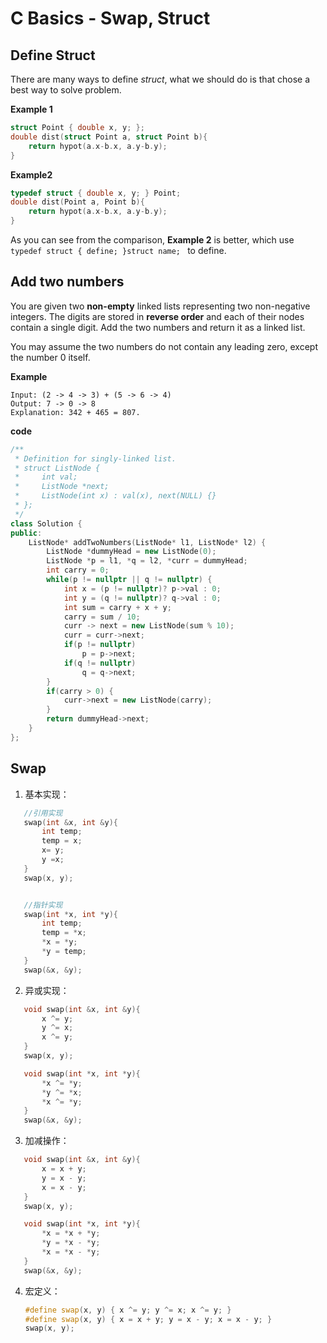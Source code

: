 # C Basics - Swap, Struct


<!--more-->

## Define Struct

There are many ways to define *struct*, what we should do is that chose a best way to solve problem.

**Example 1**

```c
struct Point { double x, y; };
double dist(struct Point a, struct Point b){
​    return hypot(a.x-b.x, a.y-b.y);
}
```

**Example2**

```c
typedef struct { double x, y; } Point;
double dist(Point a, Point b){
​    return hypot(a.x-b.x, a.y-b.y);
}
```

As you can see from the comparison, **Example 2** is better, which use `typedef struct { define; }struct name; ` to define.

## Add two numbers

You are given two **non-empty** linked lists representing two non-negative integers. The digits are stored in **reverse order** and each of their nodes contain a single digit. Add the two numbers and return it as a linked list.

You may assume the two numbers do not contain any leading zero, except the number 0 itself.

**Example**

```
Input: (2 -> 4 -> 3) + (5 -> 6 -> 4)
Output: 7 -> 0 -> 8
Explanation: 342 + 465 = 807.
```

**code**

```cpp
/**
 * Definition for singly-linked list.
 * struct ListNode {
 *     int val;
 *     ListNode *next;
 *     ListNode(int x) : val(x), next(NULL) {}
 * };
 */
class Solution {
public:
    ListNode* addTwoNumbers(ListNode* l1, ListNode* l2) {
        ListNode *dummyHead = new ListNode(0);
        ListNode *p = l1, *q = l2, *curr = dummyHead;
        int carry = 0;
        while(p != nullptr || q != nullptr) {
            int x = (p != nullptr)? p->val : 0;
            int y = (q != nullptr)? q->val : 0;
            int sum = carry + x + y;
            carry = sum / 10;
            curr -> next = new ListNode(sum % 10);
            curr = curr->next;
            if(p != nullptr)
                p = p->next;
            if(q != nullptr)
                q = q->next;
        }
        if(carry > 0) {
            curr->next = new ListNode(carry);
        }
        return dummyHead->next;
    }
};
```

##  Swap

1. 基本实现：

```cpp
   //引用实现
   swap(int &x, int &y){
   ​    int temp;
   ​    temp = x;
   ​    x= y;
   ​    y =x;
   }
   swap(x, y);


   //指针实现
   swap(int *x, int *y){
​       int temp;
​       temp = *x;
​       *x = *y;
​       *y = temp;
   }
   swap(&x, &y);
```

2. 异或实现：

```cpp
   void swap(int &x, int &y){
   ​    x ^= y;
   ​    y ^= x;
   ​    x ^= y;
   }
   swap(x, y);

   void swap(int *x, int *y){
   ​    *x ^= *y;
   ​    *y ^= *x;
   ​    *x ^= *y;
   }
   swap(&x, &y);
```

3. 加减操作：

```cpp
   void swap(int &x, int &y){
   ​    x = x + y;
   ​    y = x - y;
   ​    x = x - y;
   }
   swap(x, y);

   void swap(int *x, int *y){
   ​    *x = *x + *y;
   ​    *y = *x - *y;
   ​    *x = *x - *y;
   }
   swap(&x, &y);
```

4. 宏定义：

   ```cpp
   #define swap(x, y) { x ^= y; y ^= x; x ^= y; }
   #define swap(x, y) { x = x + y; y = x - y; x = x - y; }
   swap(x, y);
   ```